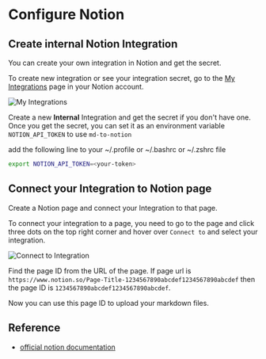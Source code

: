 # Configure Notion

## Create internal Notion Integration

You can create your own integration in Notion and get the secret.

To create new integration or see your integration secret, go to the [My Integrations](https://www.notion.so/my-integrations) page in your Notion account.

![My Integrations](https://github.com/vrerv/md-to-notion/blob/main/docs/notion-my-integrations.png?raw=true)

Create a new **Internal** Integration and get the secret if you don't have one.
Once you get the secret, you can set it as an environment variable `NOTION_API_TOKEN` to use `md-to-notion`

add the following line to your ~/.profile or ~/.bashrc or ~/.zshrc file

```bash
export NOTION_API_TOKEN=<your-token>
```

## Connect your Integration to Notion page

Create a Notion page and connect your Integration to that page.

To connect your integration to a page,
you need to go to the page and click three dots on the top right corner
and hover over `Connect to` and select your integration.

![Connect to Integration](https://github.com/vrerv/md-to-notion/blob/main/docs/notion-page-connect-popup-menu.png?raw=true)

Find the page ID from the URL of the page. If page url is `https://www.notion.so/Page-Title-1234567890abcdef1234567890abcdef` then the page ID is `1234567890abcdef1234567890abcdef`.

Now you can use this page ID to upload your markdown files.

## Reference

- [official notion documentation](https://developers.notion.com/docs/getting-started)
